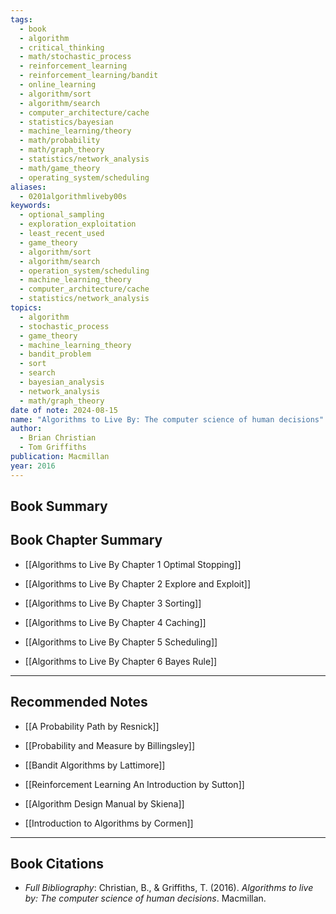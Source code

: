 ```yaml
---
tags:
  - book
  - algorithm
  - critical_thinking
  - math/stochastic_process
  - reinforcement_learning
  - reinforcement_learning/bandit
  - online_learning
  - algorithm/sort
  - algorithm/search
  - computer_architecture/cache
  - statistics/bayesian
  - machine_learning/theory
  - math/probability
  - math/graph_theory
  - statistics/network_analysis
  - math/game_theory
  - operating_system/scheduling
aliases:
  - 0201algorithmliveby00s
keywords:
  - optional_sampling
  - exploration_exploitation
  - least_recent_used
  - game_theory
  - algorithm/sort
  - algorithm/search
  - operation_system/scheduling
  - machine_learning_theory
  - computer_architecture/cache
  - statistics/network_analysis
topics:
  - algorithm
  - stochastic_process
  - game_theory
  - machine_learning_theory
  - bandit_problem
  - sort
  - search
  - bayesian_analysis
  - network_analysis
  - math/graph_theory
date of note: 2024-08-15
name: "Algorithms to Live By: The computer science of human decisions"
author:
  - Brian Christian
  - Tom Griffiths
publication: Macmillan
year: 2016
---
```


## Book Summary



## Book Chapter Summary

- [[Algorithms to Live By Chapter 1 Optimal Stopping]]

- [[Algorithms to Live By Chapter 2 Explore and Exploit]]

- [[Algorithms to Live By Chapter 3 Sorting]]

- [[Algorithms to Live By Chapter 4 Caching]]

- [[Algorithms to Live By Chapter 5 Scheduling]]

- [[Algorithms to Live By Chapter 6 Bayes Rule]]



-----------
##  Recommended Notes

- [[A Probability Path by Resnick]]
- [[Probability and Measure by Billingsley]]


- [[Bandit Algorithms by Lattimore]]
- [[Reinforcement Learning An Introduction by Sutton]]



- [[Algorithm Design Manual by Skiena]]
- [[Introduction to Algorithms by Cormen]]


----------
## Book Citations

- *Full Bibliography*: Christian, B., & Griffiths, T. (2016). _Algorithms to live by: The computer science of human decisions_. Macmillan.


